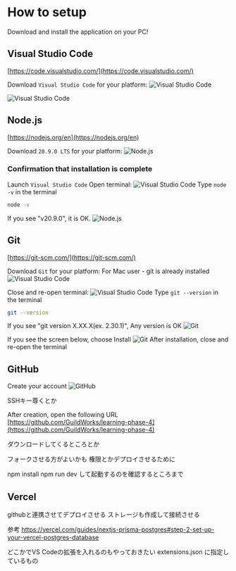 # How to setup

Download and install the application on your PC!

## Visual Studio Code

[https://code.visualstudio.com/](https://code.visualstudio.com/)

Download `Visual Studio Code` for your platform:
![Visual Studio Code](./images/1/1.png)

![Visual Studio Code](./images/1/2.png)

## Node.js

[https://nodejs.org/en](https://nodejs.org/en)

Download `20.9.0 LTS` for your platform:
![Node.js](./images/1/4.png)

### Confirmation that installation is complete

Launch `Visual Studio Code`
Open terminal:
![Visual Studio Code](./images/1/3.png)
Type `node -v` in the terminal

```bash
node -v
```

If you see "v20.9.0", it is OK.
![Node.js](./images/1/5.png)

## Git

[https://git-scm.com/](https://git-scm.com/)

Download `Git` for your platform:
For Mac user - git is already installed
![Visual Studio Code](./images/1/8.png)

Close and re-open terminal:
![Visual Studio Code](./images/1/3.png)
Type `git --version` in the terminal

```bash
git --version
```

If you see "git version X.XX.X(ex. 2.30.1)", Any version is OK
![Git](./images/1/6.png)

If you see the screen below, choose Install
![Git](./images/1/7.png)
After installation, close and re-open the terminal

## GitHub

Create your account
![GitHub](./images/1/9.png)

SSHキー尊くとか

After creation, open the following URL
[https://github.com/GuildWorks/learning-phase-4](https://github.com/GuildWorks/learning-phase-4)

ダウンロードしてくるところとか

フォークさせる方がよいかも
権限とかデプロイさせるために

npm install
npm run dev して起動するのを確認するところまで

## Vercel

githubと連携させてデプロイさせる
ストレージも作成して接続させる

参考
https://vercel.com/guides/nextjs-prisma-postgres#step-2-set-up-your-vercel-postgres-database

どこかでVS Codeの拡張を入れるのもやっておきたい
extensions.json に指定しているもの
